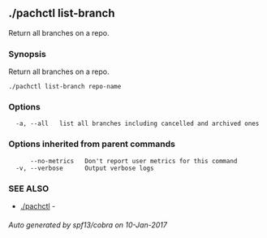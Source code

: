 ## ./pachctl list-branch

Return all branches on a repo.

### Synopsis


Return all branches on a repo.

```
./pachctl list-branch repo-name
```

### Options

```
  -a, --all   list all branches including cancelled and archived ones
```

### Options inherited from parent commands

```
      --no-metrics   Don't report user metrics for this command
  -v, --verbose      Output verbose logs
```

### SEE ALSO
* [./pachctl](./pachctl.md)	 - 

###### Auto generated by spf13/cobra on 10-Jan-2017
